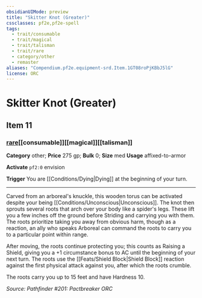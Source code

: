 ```yaml
---
obsidianUIMode: preview
title: "Skitter Knot (Greater)"
cssclasses: pf2e,pf2e-spell
tags:
  - trait/consumable
  - trait/magical
  - trait/talisman
  - trait/rare
  - category/other
  - remaster
aliases: "Compendium.pf2e.equipment-srd.Item.1GT08roPjKBbJ5lG"
license: ORC
---
```

# Skitter Knot (Greater)
## Item 11
### [rare](rare "Rare Rarity Trait")[[consumable]][[magical]][[talisman]]

**Category** other; 
**Price** 275 gp; 
**Bulk** 0; **Size** med
**Usage** affixed-to-armor

**Activate** `pf2:0` envision

**Trigger** You are [[Conditions/Dying|Dying]] at the beginning of your turn.

* * *

Carved from an arboreal's knuckle, this wooden torus can be activated despite your being [[Conditions/Unconscious|Unconscious]]. The knot then sprouts several roots that arch over your body like a spider's legs. These lift you a few inches off the ground before Striding and carrying you with them. The roots prioritize taking you away from obvious harm, though as a reaction, an ally who speaks Arboreal can command the roots to carry you to a particular point within range.

After moving, the roots continue protecting you; this counts as Raising a Shield, giving you a +1 circumstance bonus to AC until the beginning of your next turn. The roots use the [[Feats/Shield Block|Shield Block]] reaction against the first physical attack against you, after which the roots crumble.

The roots carry you up to 15 feet and have Hardness 10.

*Source: Pathfinder #201: Pactbreaker*
*ORC*